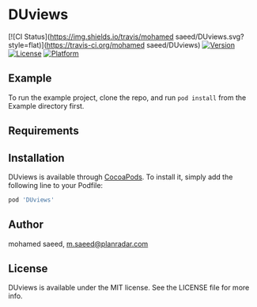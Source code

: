 # DUviews

[![CI Status](https://img.shields.io/travis/mohamed saeed/DUviews.svg?style=flat)](https://travis-ci.org/mohamed saeed/DUviews)
[![Version](https://img.shields.io/cocoapods/v/DUviews.svg?style=flat)](https://cocoapods.org/pods/DUviews)
[![License](https://img.shields.io/cocoapods/l/DUviews.svg?style=flat)](https://cocoapods.org/pods/DUviews)
[![Platform](https://img.shields.io/cocoapods/p/DUviews.svg?style=flat)](https://cocoapods.org/pods/DUviews)

## Example

To run the example project, clone the repo, and run `pod install` from the Example directory first.

## Requirements

## Installation

DUviews is available through [CocoaPods](https://cocoapods.org). To install
it, simply add the following line to your Podfile:

```ruby
pod 'DUviews'
```

## Author

mohamed saeed, m.saeed@planradar.com

## License

DUviews is available under the MIT license. See the LICENSE file for more info.
